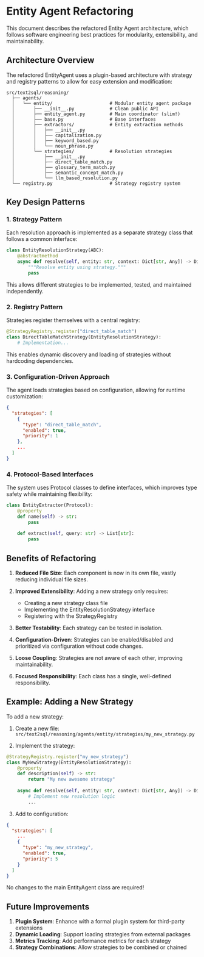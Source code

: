 # Entity Agent Refactoring

This document describes the refactored Entity Agent architecture, which follows software engineering best practices for modularity, extensibility, and maintainability.

## Architecture Overview

The refactored EntityAgent uses a plugin-based architecture with strategy and registry patterns to allow for easy extension and modification:

```
src/text2sql/reasoning/
  ├── agents/
  │   └── entity/                     # Modular entity agent package
  │       ├── __init__.py             # Clean public API
  │       ├── entity_agent.py         # Main coordinator (slim!)
  │       ├── base.py                 # Base interfaces
  │       ├── extractors/             # Entity extraction methods
  │       │   ├── __init__.py
  │       │   ├── capitalization.py
  │       │   ├── keyword_based.py
  │       │   └── noun_phrase.py
  │       └── strategies/             # Resolution strategies 
  │           ├── __init__.py
  │           ├── direct_table_match.py
  │           ├── glossary_term_match.py
  │           ├── semantic_concept_match.py
  │           └── llm_based_resolution.py
  └── registry.py                     # Strategy registry system
```

## Key Design Patterns

### 1. Strategy Pattern

Each resolution approach is implemented as a separate strategy class that follows a common interface:

```python
class EntityResolutionStrategy(ABC):
    @abstractmethod
    async def resolve(self, entity: str, context: Dict[str, Any]) -> Dict[str, Any]:
        """Resolve entity using strategy."""
        pass
```

This allows different strategies to be implemented, tested, and maintained independently.

### 2. Registry Pattern

Strategies register themselves with a central registry:

```python
@StrategyRegistry.register("direct_table_match")
class DirectTableMatchStrategy(EntityResolutionStrategy):
    # Implementation...
```

This enables dynamic discovery and loading of strategies without hardcoding dependencies.

### 3. Configuration-Driven Approach

The agent loads strategies based on configuration, allowing for runtime customization:

```json
{
  "strategies": [
    {
      "type": "direct_table_match",
      "enabled": true,
      "priority": 1
    },
    ...
  ]
}
```

### 4. Protocol-Based Interfaces

The system uses Protocol classes to define interfaces, which improves type safety while maintaining flexibility:

```python
class EntityExtractor(Protocol):
    @property
    def name(self) -> str:
        pass
    
    def extract(self, query: str) -> List[str]:
        pass
```

## Benefits of Refactoring

1. **Reduced File Size**: Each component is now in its own file, vastly reducing individual file sizes.

2. **Improved Extensibility**: Adding a new strategy only requires:
   - Creating a new strategy class file
   - Implementing the EntityResolutionStrategy interface
   - Registering with the StrategyRegistry

3. **Better Testability**: Each strategy can be tested in isolation.

4. **Configuration-Driven**: Strategies can be enabled/disabled and prioritized via configuration without code changes.

5. **Loose Coupling**: Strategies are not aware of each other, improving maintainability.

6. **Focused Responsibility**: Each class has a single, well-defined responsibility.

## Example: Adding a New Strategy

To add a new strategy:

1. Create a new file: `src/text2sql/reasoning/agents/entity/strategies/my_new_strategy.py`

2. Implement the strategy:

```python
@StrategyRegistry.register("my_new_strategy")
class MyNewStrategy(EntityResolutionStrategy):
    @property
    def description(self) -> str:
        return "My new awesome strategy"
    
    async def resolve(self, entity: str, context: Dict[str, Any]) -> Dict[str, Any]:
        # Implement new resolution logic
        ...
```

3. Add to configuration:

```json
{
  "strategies": [
    ...
    {
      "type": "my_new_strategy",
      "enabled": true,
      "priority": 5
    }
  ]
}
```

No changes to the main EntityAgent class are required!

## Future Improvements

1. **Plugin System**: Enhance with a formal plugin system for third-party extensions
2. **Dynamic Loading**: Support loading strategies from external packages
3. **Metrics Tracking**: Add performance metrics for each strategy
4. **Strategy Combinations**: Allow strategies to be combined or chained